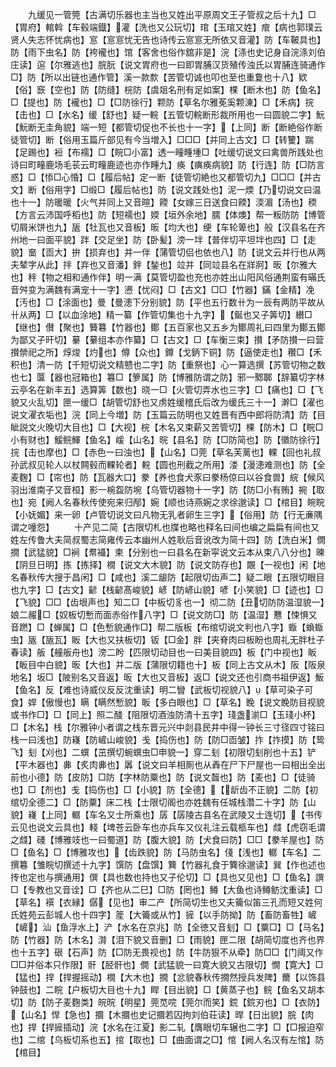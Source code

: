 <!-- { "loadSidebar": true } -->
　　九缓见一管筦【古满切乐器也主当也又姓出平原周文王子管叔之后十九】□【胃府】輨斡【车毂端鐡】灌【洗也又公玩切】琯【玉琯又姓】痯【病也郭璞云贤人失志怀忧病也】悹【悹悹忧无告也诗传云悹悹无所依又音灌】防【车鞁具也】防【雨下虫名】防【袴襱也】馆【客舍也俗作舘非是】浣【涤也史记身自浣涤刘伯庄读】逭【尔雅逃也】脘朊【说文胃府也一曰即胃脯汉货殖传浊氏以胃脯连骑通作□】防【所以出链也通作管】溪一款歀【苦管切诚也叩也至也重夐也十八】欵【俗】窾【空也】防【防缝】梡防【虞爼名刑有足如案】棵【断木也】防【鱼名】□【提也】防【襱也】□【□防徐行】颗防【草名尔雅莬奚颗涷】□【禾病】捖【击也】□【水名】缓【舒也】疑一輐【五管切輐断形裁所用也一曰圆貌二字】魭【魭断无圭角貌】端一短【都管切促也不长也十一字】【上同】断【断絶俗作断徒管切】断【俗用玉篇斤部见有今当増入】□□□【并同上古文】□【转籰】踹【足踢也】裋【布襦】□【睆□小富】透一疃畽堹□【吐缓切说文曰禽兽所践处也诗曰町疃鹿场毛苌云町疃鹿迹也亦作畽九】痪【痶痪病貌】防【行连】防【□防言惑】□【悿□心惛】□【履后帖】定一断【徒管切絶也又都管切九】□□□【并古文】断【俗用字】□缎□【履后帖也】防【说文践处也】泥一煗【乃切说文曰温也十一】防暖暖【火气并同上又音暄】餪【女嫁三日送食曰餪】渜湄【汤也】稬【方言云沛国呼稻也】防【短襦也】媆【垣外余地】臑【体燠】帮一粄防防【博管切屑米饼也九】瓪【牡瓦也又音板】昄【均大也】绠【车轮箄也】般【汉县名在齐州地一曰面平貌】跘【交足坐】防【卧髪】滂一坢【普伴切平坦坢也四】□【走貌】奤【靣大】拚【损弃也】并一伴【蒲管切侣也依也八】防【说文云并行也从两夫辇字从此】拌【弃也又音潘】鉡【鍫也】竝并【同竝县名在牂牁】昄【尔雅大也】秚【物之相和通作伴】明一满【莫管切盈也充也亦姓出山阳风俗通荆蛮有暪氏音舛变为满魏有满宠十一字】懑【忧闷】□【古文】□□【竹器】鏋【金精】凂【汚也】□【涂面也】曼【曼漶下分别貌】防【平也五行数卄为一辰有两防平故从卄从两】□【以血涂地】精一纂【作管切集也十九字】【鋋也又子筭切】纉□【继也】儧【聚也】籫篹【竹器也】鄼【五百家也又五乡为鄼周礼曰四里为鄼五鄼为鄙又子旰切】繤【繤组本亦作纂】□【古文】□【车衡三束】攅【矛防攅一曰营攅禜祀之所】焞焌【灼也】僔【众也】鐏【戈鈵下铜】防【逼使走也】穳□【禾积也】清一防【千短切说文精戆也二字】防【重祭也】心一算选撰【苏管切物之数也七】匴【器也冠箱也】篹□【箩属】防【博雅防谓之防】邪一鄹郰【辞纂切字林云亭名在新丰五】选算筭【数也】晓一□【火管切弄水也三字】□【痛也】□【飞貌又火乱切】匣一缓□【胡管切舒也又虏姓缓稽氏后改为缓氏三十一】澣□【濯也说文濯衣垢也】浣【同上今増】防【玉篇云防明也又姓晋有西中郎将防清】防【目眦説文火晚切大目也】□【大视】梡【木名又束薪又苦管切】棵【防木】□【睆□小有财也】鰀鲩鯶【鱼名】嵈【山名】晥【县名】防【□防简也】防【徽防徐行】捖【击也摩也】□【赤色一曰浊也】【山名】□莞【草名芙蓠也】輠【回也礼叔孙武叔见轮人以杖闗毂而輠轮者】輐【圆也刑截之所用】溇【漫漶难测也】防【全麦麴】□【帘也】防【瓦器大口】豢【养也食犬豕曰豢杨倞曰以谷食兽】綄【候风羽出淮南子又音桓】影一椀盌防埦【乌管切器物十一字】防【防□小有贿】捥【取也】宛【阙人名春秋传使宛来归邴】婉【顺也诗燕婉之求徐邈读】□【棺目】睕睆【小妩媚】来一卵【卢管切说文曰凡物无乳者卵生三字】【俗用】防【行无亷隅谓之噇怨】
　　十产见二简【古限切札也牒也略也释名曰间也编之扁扁有间也又姓左传鲁大夫简叔蜀志简雍传云本幽州人姓耿后音讹改为简十四】防【洗白米】僩撊【武猛貌】□裥【帬襵】柬【分别也一曰县名在新寜说文云本从束八八分也】暕【阴旦日明】拣【拣择】橌【说文大木貌】防【说文防存也】覵【一视也】闲【地名春秋传大搜于昌闲】□【咸也】溪二龈防【起限切齿声二】疑二眼【五限切眼目也九字】□【古文】齴【栈齴髙峻貌】嵃【防嵃山貌】喭【小笑貌】□【迹也】□【飞貌】□□【齿垠声也】知二□【中板切豸也一】彻二防【丑切防防温湿貌一】娘二赧□【奴板切慙而面赤俗作八字】□【说文防□】防【温湿】戁【悚惧又音蹨】□【蝉属】□【色慙貌通作□】帮二版板【布绾切说文判也八字】蝂【蝜蝂虫】瓪【瓪瓦】眅【大也又扶板切】钣【□金】胖【夹脊肉曰板盼也周礼无胖杜子春读】舨【艟舨舟也】滂二盻【匹限切动目也一曰美目貌四】板【门中视也】眅【眅目中白貌】昄【大也】并二版【蒲限切籍也十】板【同上古文从木】阪【阪泉地名】坂□【陂别名又音返】昄【大也又音板】返□【说文还也引商书祖伊返】魬【鱼名】反【难也诗威仪反反沈重读】明二矕【武板切视貌八】【草可染子可食】娨【傲慢也】瞒【瞒然慙貌】眅【多白眼也】□【草名】睌【说文睌防目视貌或书作□】□【同上】照二醆【阻限切酒浊防清十五字】琖盏湔□【玉琖小杯】□【木名】栈【尔雅钟小者谓之栈东晋元兴中剡县民井中得一钟长三寸径四寸铭曰栈一曰浅也】防嶘【防嵼山峻貌】戋【捣伤也】防【防□靣皱】拃【拃摸】防【鸷飞】刬【刈也】二蟤【茁撰切蜿蟤虫□申貌一】穿二刬【初限切刬削也十五】铲【平木器也】丳【炙肉丳也】羼【说文曰羊相厠也从羴在尸下尸屋也一曰相出全出前也小德】防【皮防】□防【字林防粟也】防【说文齧也】防【麦也】□【徒骑也】□【剂也】戋【捣伤也】□【小貌】防【全德】【龂齿不正貌】二防【初绾切全德二】□【防粟】床二栈【士限切阁也亦姓魏有任城栈濳二十字】防【山貌】嶘【上同】轏【车名又士所乘也】孱【孱陵古县名在武陵又士连切】【书传云见也说文云具也】輚【埤苍云卧车也亦兵车又仪礼注云载柩车也】虥【虎窃毛谓之虥】碊【博雅攱也一曰蜀道】防【腹大貌】防【犬食曰防】□□【豢羊屋也】防□【鱼名】□【博雅攻也】【齿跌貌】防【马防虫名】俴【浅也】轏【车名】二撰篹【雏睆切撰述十九字】馔防【盘馔】簨【竹器礼食于簨徐邈读】巽【作也述也抟也定也与撰通用】僎【具也数也持也又子伦切】□【具也又见也】□【鱼名】譔□【专教也又音诠】□【齐也从二巳】□防【罔也】鳟【大鱼也诗鳟鲂沈重读】□【草名】襈【衣縁】僝【见也】审二产【所简切生也又夫籥似笛三孔而短又姓何氏姓苑云彭城人也十四字】簅【大籥或从竹】摌【以手防拗】防【畜防畜牲】嵼【嵼】汕【鱼浮水上】浐【水名在京兆】防【全徳又音刬】□【粟□】□【马名】防【竹器】防【木名】潸【泪下貌又音删】□【雨貌】匣二限【胡简切度也齐也界也十五字】硍【石声】防【□防无畏视也】防【牛防狠不从牵】防□□【门阈又作□□并俗本只作限】骭【胫骭也】僩【武猛貌一曰寛大貌又古限切】憪【寛大】□【猛也】捍【捍握摇动】橌【大木也】撊【忿貌春秋传撊然授兵发陴】薾【以饰县钟鼓也】二睆【户板切大目也十九】睅【目出貌】□【黄蒸子也】鲩【鱼名又胡本切】防【防子麦麴类】皖晥【明星】莞苋唍【莞尔而笑】鋎【鋎刃也】□【衣防】【山名】悍【急也】攌【木攌也史记攌若囚拘刘伯荘读】晘【日出貌】脘【肉也】捍【捍摌插动】浣【水名在江夏】影二轧【膺眼切车辗也二字】□【□报迫窄也】二绾【乌板切系也五】捾【取也】□【曲面谓之□】悺【阙人名汉有左悺】防【棺目】
